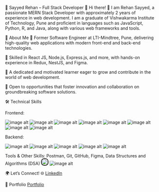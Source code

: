 🌟 Sayyed Rehan – Full Stack Developer 🌟
Hi there! 👋 I am Rehan Sayyed, a passionate MERN Stack Developer with approximately 2 years of experience in web development. I am a graduate of Vishwakarma Institute of Technology, Pune and proficient in languages such as JavaScript, Python, R, and Java, along with various web frameworks and tools.

🌱 About Me
🚀 Former Software Engineer at LTI-Mindtree, Pune, delivering high-quality web applications with modern front-end and back-end technologies.

🔧 Skilled in React JS, Node.js, Express.js, and more, with hands-on experience in Redux, NestJS, and Figma.

📖 A dedicated and motivated learner eager to grow and contribute in the world of web development.

🌟 Open to opportunities that foster innovation and collaboration on groundbreaking software solutions.

🛠️ Technical Skills

Frontend:

![image alt](https://camo.githubusercontent.com/c5c51dbb4d2d7abdbe7b19b24bae9cfcaa99596b18430d7227206597b66ac474/68747470733a2f2f696d672e736869656c64732e696f2f62616467652f72656163742d3144413146323f7374796c653d666f722d7468652d6261646765266c6f676f3d7265616374266c6f676f436f6c6f723d7768697465)
![image alt](https://camo.githubusercontent.com/4f63c14ff988a6be4a63dcf63957c53c0d3bb57e83d20358da7c705a91be21bf/68747470733a2f2f696d672e736869656c64732e696f2f62616467652f72656163746e61746976652d3144413146323f7374796c653d666f722d7468652d6261646765266c6f676f3d7265616374266c6f676f436f6c6f723d7768697465)
![image alt](https://camo.githubusercontent.com/027515d175e80e6b3abab380e33beae8dee87b2839dd30441c8998e53ae15a9e/68747470733a2f2f696d672e736869656c64732e696f2f62616467652f4d55492d626c75653f7374796c653d666f722d7468652d6261646765266c6f676f3d6d7569266c6f676f436f6c6f723d7768697465)
![image alt](https://camo.githubusercontent.com/03a34d715475ab4b7136a0ee6586b08b254fe465c2d15a598b437d5b7b9c7ce9/68747470733a2f2f696d672e736869656c64732e696f2f62616467652f626f6f7473747261702d707572706c653f7374796c653d666f722d7468652d6261646765266c6f676f3d626f6f747374726170266c6f676f436f6c6f723d7768697465)
![image alt](https://camo.githubusercontent.com/879f091881ca131b1f0c373f56e330437968e400c8241a57f22ad0516235c195/68747470733a2f2f696d672e736869656c64732e696f2f62616467652f747970657363726970742d626c75653f7374796c653d666f722d7468652d6261646765266c6f676f3d74797065736372697074266c6f676f436f6c6f723d7768697465)
![image alt](https://camo.githubusercontent.com/383f67c3390d0f0b8064d3e02d397df967af2d15a0839849f498ca07ecf350c4/68747470733a2f2f696d672e736869656c64732e696f2f62616467652f6a6176617363726970742d79656c6c6f773f7374796c653d666f722d7468652d6261646765266c6f676f3d6a617661736372697074266c6f676f436f6c6f723d7768697465)
![image alt](https://camo.githubusercontent.com/12bb89ce83702eec8b2d2cad39e8ff1e701ab03e9c63e14a4c2544da05eeb94f/68747470733a2f2f696d672e736869656c64732e696f2f62616467652f48544d4c2d6533346332363f7374796c653d666f722d7468652d6261646765266c6f676f3d68746d6c35266c6f676f436f6c6f723d7768697465)
![image alt](https://camo.githubusercontent.com/66b28ebc642c4d69a46a5d831fa2573a6a8db26f31ff4c829e2ea8f14427993f/68747470733a2f2f696d672e736869656c64732e696f2f62616467652f4353532d3236346465343f7374796c653d666f722d7468652d6261646765266c6f676f3d63737333266c6f676f436f6c6f723d7768697465)



Backend:

![image alt](https://camo.githubusercontent.com/ba76a8fdc562b7445fa2d6072935438bf7c56878080104ca2f69922a21083b42/68747470733a2f2f696d672e736869656c64732e696f2f62616467652f6e6f64652e6a732d3032366530303f7374796c653d666f722d7468652d6261646765266c6f676f3d6e6f64652e6a73266c6f676f436f6c6f723d7768697465)
![image alt](https://camo.githubusercontent.com/8bc7c3df3d575fd1be004d0150458eb97ea47f01b7e8d8c0cb87cff0ad2db83a/68747470733a2f2f696d672e736869656c64732e696f2f62616467652f657870726573732d77686974653f7374796c653d666f722d7468652d6261646765266c6f676f3d65787072657373266c6f676f436f6c6f723d626c61636b)
![image alt](https://camo.githubusercontent.com/706fd11f0b64cc6c3df553012c6fa718cd33a23640724dbb0cdba2c8a29caefe/68747470733a2f2f696d672e736869656c64732e696f2f62616467652f6e6573746a732d6561323834353f7374796c653d666f722d7468652d6261646765266c6f676f3d6e6573746a73266c6f676f436f6c6f723d7768697465)
![image alt](https://camo.githubusercontent.com/a08fde4b3a8a9c03765fab0ac1967a2d0f87b9314c84f5027381b44a237f2917/68747470733a2f2f696d672e736869656c64732e696f2f62616467652f6d7973716c2d3345364539333f7374796c653d666f722d7468652d6261646765266c6f676f3d6d7973716c266c6f676f436f6c6f723d7768697465)
![image alt](https://camo.githubusercontent.com/75fb39aa776b8f2aba60915f5cccf27c2b58f5c00fdbfb5f8bf5619be6c6cb89/68747470733a2f2f696d672e736869656c64732e696f2f62616467652f6d6f6e676f64622d3030363834413f7374796c653d666f722d7468652d6261646765266c6f676f3d6d6f6e676f6462266c6f676f436f6c6f723d7768697465)

Tools & Other Skills:
Postman, Git, GitHub, Figma, Data Structures and Algorithms (DSA) 
<img src="https://www.vectorlogo.zone/logos/figma/figma-icon.svg" alt="Figma Icon" width="20" height="20" style="border: 2px solid #000; border-radius: 10px;">
![image alt](https://camo.githubusercontent.com/e5c1b4b7d59d58f0607fede5dd922211257cd09031f3c2370308ab4e34356299/68747470733a2f2f7777772e766563746f726c6f676f2e7a6f6e652f6c6f676f732f6669676d612f6669676d612d69636f6e2e737667)



🌍 Let’s Connect!
🌐 [LinkedIn](https://www.linkedin.com/in/rehan-sayyed-0682b220a/)

📂 Portfolio [Portfolio](https://sayyed-rehan-portfolio.onrender.com/)
